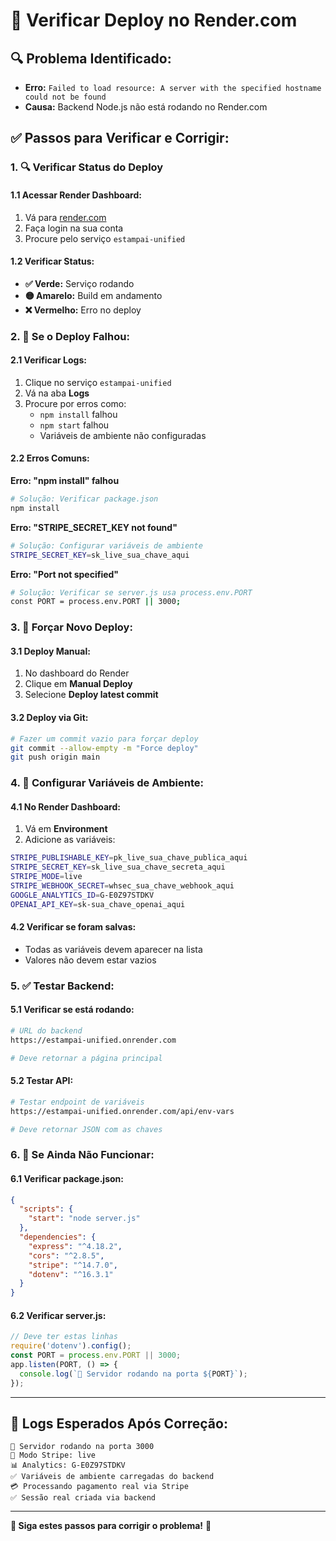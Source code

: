 # 🚨 **Verificar Deploy no Render.com**

## **🔍 Problema Identificado:**
- **Erro:** `Failed to load resource: A server with the specified hostname could not be found`
- **Causa:** Backend Node.js não está rodando no Render.com

## **✅ Passos para Verificar e Corrigir:**

### **1. 🔍 Verificar Status do Deploy**

#### **1.1 Acessar Render Dashboard:**
1. Vá para [render.com](https://render.com)
2. Faça login na sua conta
3. Procure pelo serviço `estampai-unified`

#### **1.2 Verificar Status:**
- **✅ Verde:** Serviço rodando
- **🟡 Amarelo:** Build em andamento
- **❌ Vermelho:** Erro no deploy

### **2. 🔧 Se o Deploy Falhou:**

#### **2.1 Verificar Logs:**
1. Clique no serviço `estampai-unified`
2. Vá na aba **Logs**
3. Procure por erros como:
   - `npm install` falhou
   - `npm start` falhou
   - Variáveis de ambiente não configuradas

#### **2.2 Erros Comuns:**

**Erro: "npm install" falhou**
```bash
# Solução: Verificar package.json
npm install
```

**Erro: "STRIPE_SECRET_KEY not found"**
```bash
# Solução: Configurar variáveis de ambiente
STRIPE_SECRET_KEY=sk_live_sua_chave_aqui
```

**Erro: "Port not specified"**
```bash
# Solução: Verificar se server.js usa process.env.PORT
const PORT = process.env.PORT || 3000;
```

### **3. 🚀 Forçar Novo Deploy:**

#### **3.1 Deploy Manual:**
1. No dashboard do Render
2. Clique em **Manual Deploy**
3. Selecione **Deploy latest commit**

#### **3.2 Deploy via Git:**
```bash
# Fazer um commit vazio para forçar deploy
git commit --allow-empty -m "Force deploy"
git push origin main
```

### **4. 🔑 Configurar Variáveis de Ambiente:**

#### **4.1 No Render Dashboard:**
1. Vá em **Environment**
2. Adicione as variáveis:
```bash
STRIPE_PUBLISHABLE_KEY=pk_live_sua_chave_publica_aqui
STRIPE_SECRET_KEY=sk_live_sua_chave_secreta_aqui
STRIPE_MODE=live
STRIPE_WEBHOOK_SECRET=whsec_sua_chave_webhook_aqui
GOOGLE_ANALYTICS_ID=G-E0Z97STDKV
OPENAI_API_KEY=sk-sua_chave_openai_aqui
```

#### **4.2 Verificar se foram salvas:**
- Todas as variáveis devem aparecer na lista
- Valores não devem estar vazios

### **5. ✅ Testar Backend:**

#### **5.1 Verificar se está rodando:**
```bash
# URL do backend
https://estampai-unified.onrender.com

# Deve retornar a página principal
```

#### **5.2 Testar API:**
```bash
# Testar endpoint de variáveis
https://estampai-unified.onrender.com/api/env-vars

# Deve retornar JSON com as chaves
```

### **6. 🔧 Se Ainda Não Funcionar:**

#### **6.1 Verificar package.json:**
```json
{
  "scripts": {
    "start": "node server.js"
  },
  "dependencies": {
    "express": "^4.18.2",
    "cors": "^2.8.5",
    "stripe": "^14.7.0",
    "dotenv": "^16.3.1"
  }
}
```

#### **6.2 Verificar server.js:**
```javascript
// Deve ter estas linhas
require('dotenv').config();
const PORT = process.env.PORT || 3000;
app.listen(PORT, () => {
  console.log(`🚀 Servidor rodando na porta ${PORT}`);
});
```

---

## **🎯 Logs Esperados Após Correção:**

```
🚀 Servidor rodando na porta 3000
🔑 Modo Stripe: live
📊 Analytics: G-E0Z97STDKV
✅ Variáveis de ambiente carregadas do backend
💳 Processando pagamento real via Stripe
✅ Sessão real criada via backend
```

---

**🔧 Siga estes passos para corrigir o problema!** 🚀
